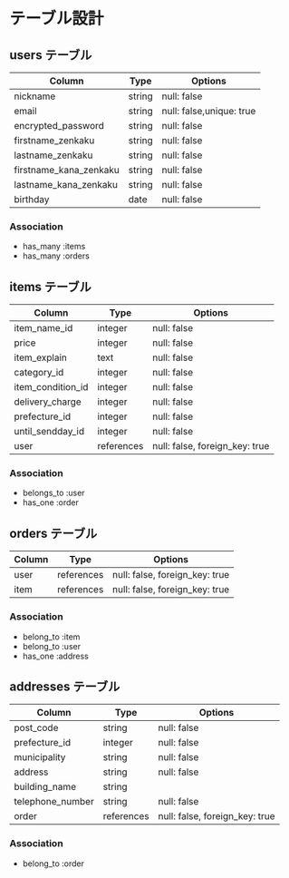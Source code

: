 # テーブル設計 

## users テーブル 

| Column                  | Type    | Options     | 
| ----------------------- | ------- | ----------- | 
| nickname                | string  | null: false | 
| email                   | string  | null: false,unique: true | 
| encrypted_password      | string  | null: false | 
| firstname_zenkaku       | string  | null: false | 
| lastname_zenkaku        | string  | null: false | 
| firstname_kana_zenkaku  | string  | null: false |
| lastname_kana_zenkaku   | string  | null: false |
| birthday                | date    | null: false | 

### Association 

- has_many :items 
- has_many :orders

## items テーブル 

| Column             | Type       | Options                        | 
| -------------------| ---------- | ------------------------------ | 
| item_name_id       | integer    | null: false                    | 
| price              | integer    | null: false                    |
| item_explain       | text       | null: false                    |
| category_id        | integer    | null: false                    |
| item_condition_id  | integer    | null: false                    |
| delivery_charge    | integer    | null: false                    |
| prefecture_id      | integer    | null: false                    |
| until_sendday_id   | integer    | null: false                    |
| user               | references | null: false, foreign_key: true |

### Association 

- belongs_to :user
- has_one    :order

## orders テーブル 

| Column | Type       | Options                        | 
| -------| ---------- | ------------------------------ | 
| user   | references | null: false, foreign_key: true |
| item   | references | null: false, foreign_key: true |

### Association 

- belong_to :item
- belong_to :user
- has_one   :address

## addresses テーブル

| Column           | Type       | Options                        | 
| -----------------| ---------- | ------------------------------ | 
| post_code        | string     | null: false                    | 
| prefecture_id    | integer    | null: false                    |
| municipality     | string     | null: false                    |
| address          | string     | null: false                    |
| building_name    | string     |                                |
| telephone_number | string     | null: false                    |
| order            | references | null: false, foreign_key: true |

### Association 

- belong_to :order

